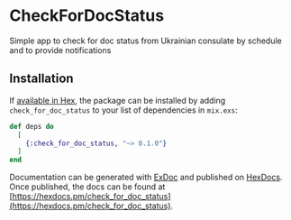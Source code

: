# CheckForDocStatus

Simple app to check for doc status from Ukrainian consulate by schedule and to provide notifications

## Installation

If [available in Hex](https://hex.pm/docs/publish), the package can be installed
by adding `check_for_doc_status` to your list of dependencies in `mix.exs`:

```elixir
def deps do
  [
    {:check_for_doc_status, "~> 0.1.0"}
  ]
end
```

Documentation can be generated with [ExDoc](https://github.com/elixir-lang/ex_doc)
and published on [HexDocs](https://hexdocs.pm). Once published, the docs can
be found at [https://hexdocs.pm/check_for_doc_status](https://hexdocs.pm/check_for_doc_status).

